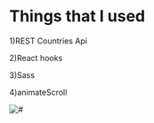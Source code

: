 # Things that I used

1)REST Countries Api

2)React hooks

3)Sass

4)animateScroll

<img src="https://en.meming.world/images/en/thumb/b/be/But_It%27s_Honest_Work.jpg/300px-But_It%27s_Honest_Work.jpg" alt="#">
